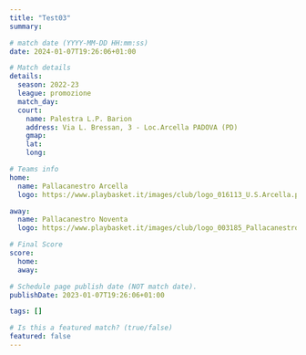 ```yaml
---
title: "Test03"
summary:

# match date (YYYY-MM-DD HH:mm:ss)
date: 2024-01-07T19:26:06+01:00

# Match details
details:
  season: 2022-23
  league: promozione
  match_day:
  court:
    name: Palestra L.P. Barion
    address: Via L. Bressan, 3 - Loc.Arcella PADOVA (PD)
    gmap:
    lat:
    long:

# Teams info
home:
  name: Pallacanestro Arcella
  logo: https://www.playbasket.it/images/club/logo_016113_U.S.Arcella.png

away:
  name: Pallacanestro Noventa
  logo: https://www.playbasket.it/images/club/logo_003185_PallacanestroNoventaPol.Dil..png

# Final Score
score:
  home: 
  away: 

# Schedule page publish date (NOT match date).
publishDate: 2023-01-07T19:26:06+01:00

tags: []

# Is this a featured match? (true/false)
featured: false
---
```

